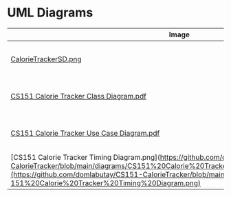 # UML Diagrams

|Image|Description|
|--|--|
|[CalorieTrackerSD.png](https://github.com/domlabutay/CS151-CalorieTracker/blob/main/diagrams/CalorieTrackerSD.png)|Contains the State Diagram for CalorieTracker|
|[CS151 Calorie Tracker Class Diagram.pdf](https://github.com/domlabutay/CS151-CalorieTracker/blob/main/diagrams/CS151%20Calorie%20Tracker%20Class%20Diagram.pdf)|Contains the Class Diagram for CalorieTracker|
|[CS151 Calorie Tracker Use Case Diagram.pdf](https://github.com/domlabutay/CS151-CalorieTracker/blob/main/diagrams/CS151%20Calorie%20Tracker%20Use%20Case%20Diagram.pdf)|Contains the Use Case Diagram for CalorieTracker|
|[CS151 Calorie Tracker Timing Diagram.png](https://github.com/domlabutay/CS151-CalorieTracker/blob/main/diagrams/CS151%20Calorie%20Tracker%20Use%20Case%20Diagram.pdf](https://github.com/domlabutay/CS151-CalorieTracker/blob/main/diagrams/CS-151%20Calorie%20Tracker%20Timing%20Diagram.png)|Contains the Timing Diagram for CalorieTracker|

